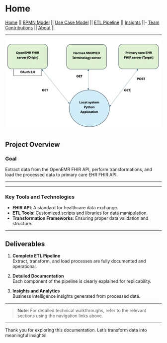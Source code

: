 # Home



[Home](./index.md) ||
[BPMN Model](./bpmn.md) ||
[Use Case Model](./use_case.md) ||
[ETL Pipeline](./etl_pipeline.md) ||
[Insights](./insights.md) ||-
[Team Contributions](./team_contrib.md) ||
[About](./about.md) ||



---
![ETL_diagram.png](assets%2FETL_diagram.png)



## Project Overview

### **Goal**  
Extract data from the OpenEMR FHIR API, perform transformations, and load the processed data to  primary care EHR FHIR API.

---

---

### **Key Tools and Technologies**

- **FHIR API**: A standard for healthcare data exchange.  
- **ETL Tools**: Customized scripts and libraries for data manipulation.  
- **Transformation Frameworks**: Ensuring proper data validation and structure.

---

## Deliverables

1. **Complete ETL Pipeline**  
   Extract, transform, and load processes are fully documented and operational.
   
2. **Detailed Documentation**  
   Each component of the pipeline is clearly explained for replicability.
   
3. **Insights and Analytics**  
   Business intelligence insights generated from processed data.

---

> **Note**: For detailed technical walkthroughs, refer to the relevant sections using the navigation links above.

---

Thank you for exploring this documentation. Let’s transform data into meaningful insights!

